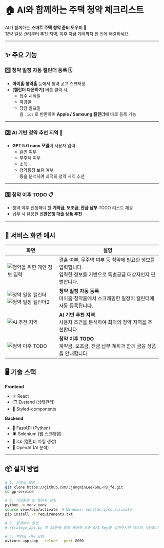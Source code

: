 # 🏠 AI와 함께하는 주택 청약 체크리스트

AI가 함께하는 **스마트 주택 청약 준비 도우미** 🏡  
청약 일정 관리부터 추천 지역, 이후 자금 계획까지 한 번에 해결하세요.

---

## ✨ 주요 기능

### 1️⃣ 청약 일정 자동 캘린더 등록 🗓️

- **마이홈**·**청약홈** 등에서 청약 공고 스크래핑
- **[캘린더 다운하기]** 버튼 클릭 시,
  - 접수 시작일
  - 마감일
  - 당첨 발표일  
    을 `.ics` 로 반환하여 **Apple / Samsung 캘린더**에 바로 등록 가능

---

### 2️⃣ AI 기반 청약 추천 지역 📍

- **GPT 5.0 nano 모델**이 사용자 입력
  - 혼인 여부
  - 무주택 여부
  - 소득
  - 청약통장 보유 여부  
    등을 분석하여 최적의 청약 지역 추천

---

### 3️⃣ 청약 이후 TODO 📋

- 청약 이후 진행해야 할 **계약금, 보조금, 잔금 납부** TODO 리스트 제공
- 납부 시 유용한 **신한은행 대출 상품 추천**

---

## 📸 서비스 화면 예시

| 화면                                                                                                                                                                                                            | 설명                                                                                                                 |
| --------------------------------------------------------------------------------------------------------------------------------------------------------------------------------------------------------------- | -------------------------------------------------------------------------------------------------------------------- |
| ![청약을 위한 개인 정보 입력](https://github.com/user-attachments/assets/028024b7-e59a-423a-b36c-592c2f023961)                                                                                                  | 결혼 여부, 무주택 여부 등 청약에 필요한 정보를 입력합니다.<br>입력한 정보를 기반으로 특별공급 대상자인지 판별합니다. |
| ![청약 일정 캘린더](https://github.com/user-attachments/assets/a4f117b1-e436-490a-bb64-ba27ee307333) <br> ![청약 일정 캘린더2](https://github.com/user-attachments/assets/25f256dc-e245-4a55-a01e-f00969cd1e0b) | **청약 일정 자동 등록**<br>마이홈·청약홈에서 스크래핑한 일정이 캘린더에 자동 등록됩니다.                             |
| ![AI 추천 지역](https://github.com/user-attachments/assets/055575bd-b2f2-478d-9102-d75dd8f323bf)                                                                                                                | **AI 기반 추천 지역**<br>사용자 조건을 분석하여 최적의 청약 지역을 추천합니다.                                       |
| ![청약 이후 TODO](https://github.com/user-attachments/assets/ff32b522-5652-4aa1-a218-6c9883eb9ce6)                                                                                                              | **청약 이후 TODO**<br>계약금, 보조금, 잔금 납부 계획과 함께 금융 상품을 안내합니다.                                  |

## 🖥 기술 스택

**Frontend**

- ⚛️ React
- 🗂 Zustand (상태관리)
- 🎨 Styled-components

**Backend**

- 🚀 FastAPI (Python)
- 🕷 Selenium (웹 스크래핑)
- 📅 ics (캘린더 파일 생성)
- 🤖 OpenAI (AI 분석)

---

## 📦 설치 방법

```bash
# 1. 저장소 클론
git clone https://github.com/JjungminLee/SOL-PB_fe.git
cd gp-service

# 2. 가상환경 및 패키지 설치
python -m venv venv
source venv/bin/activate  # Windows: venv\Scripts\activate
pip install -r requirements.txt

# 3. 환경변수 설정
# strategy_api.py 의 15번째 줄에 제공해 드린 API Key를 넣어주시면 테스트 가능합니다.

# 4. 백엔드 서버 실행
uvicorn app:app --reload --port 8000
```

